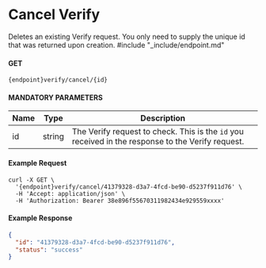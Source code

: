 # Cancel Verify

Deletes an existing Verify request. You only need to supply the unique id that was returned upon creation.
#include "_include/endpoint.md"

#### GET

```
{endpoint}verify/cancel/{id}
```

#### MANDATORY PARAMETERS

| Name | Type   | Description                                                                                       |
| ---- | ------ | ------------------------------------------------------------------------------------------------- |
| id   | string | The Verify request to check. This is the `id` you received in the response to the Verify request. |

#### Example Request

```curl
curl -X GET \
  '{endpoint}verify/cancel/41379328-d3a7-4fcd-be90-d5237f911d76' \
  -H 'Accept: application/json' \
  -H 'Authorization: Bearer 38e896f55670311982434e929559xxxx'
```

#### Example Response

```json
{
  "id": "41379328-d3a7-4fcd-be90-d5237f911d76",
  "status": "success"
}
```
